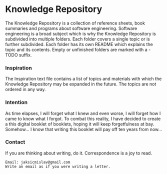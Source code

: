 # Knowledge Repository

The Knowledge Repository is a collection of reference sheets, book summaries and programs about software
engineering. Software engineering is a broad subject which is why the Knowledge Repository is subdivided into
multiple folders. Each folder covers a single topic or is further subdivided. Each folder has its own README which
explains the topic and its contents. Empty or unfinished folders are marked with a -TODO suffix.


### Inspiration

The Inspiration text file contains a list of topics and materials with which the Knowledge Repository may be
expanded in the future. The topics are not ordered in any way.

### Intention

As time elapses, I will forget what I knew and even worse, I will forget how I came to know what I forgot.
To combat this reality, I have decided to create a this digital booklet of booklets, hoping it will keep
forgetfulness at bay. Somehow... I know that writing this booklet will pay off ten years from now...

### Contact

If you are thinking about writing, do it. Correspondence is a joy to read.

```
Email: jaksicmislav@gmail.com
Write an email as if you were writing a letter.
```